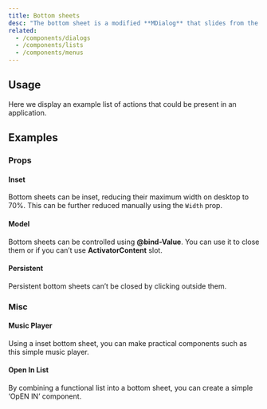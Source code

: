 ```yaml
---
title: Bottom sheets
desc: "The bottom sheet is a modified **MDialog** that slides from the bottom of the screen, similar to a **MBottomNavigation**. Whereas a bottom navigation component is for buttons and specific application level actions, a bottom sheet can contain anything."
related:
  - /components/dialogs
  - /components/lists
  - /components/menus
---
```


## Usage

Here we display an example list of actions that could be present in an application.

<bottom-sheets-usage></bottom-sheets-usage>

## Examples

### Props

#### Inset

Bottom sheets can be inset, reducing their maximum width on desktop to 70%. This can be further reduced manually using the `Width` prop.

<masa-example file="Examples.bottom_sheets.Inset"></masa-example>

#### Model

Bottom sheets can be controlled using **@bind-Value**. You can use it to close them or if you can’t use **ActivatorContent** slot.

<masa-example file="Examples.bottom_sheets.Model"></masa-example>

#### Persistent

Persistent bottom sheets can’t be closed by clicking outside them.

<masa-example file="Examples.bottom_sheets.Persistent"></masa-example>

### Misc

#### Music Player

Using a inset bottom sheet, you can make practical components such as this simple music player.

<masa-example file="Examples.bottom_sheets.MusicPlayer"></masa-example>

#### Open In List

By combining a functional list into a bottom sheet, you can create a simple ‘OpEN IN’ component.

<masa-example file="Examples.bottom_sheets.OpenInList"></masa-example>



